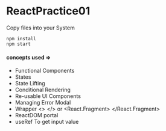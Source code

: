 # ReactPractice01

Copy files into your System
```
npm install
npm start
```
 #### concepts used => 
- Functional Components
- States
- State Lifting
- Conditional Rendering
- Re-usable UI Components
- Managing Error Modal
- Wrapper <> </> or <React.Fragment> </React.Fragment>
- ReactDOM portal
- useRef To get input value
